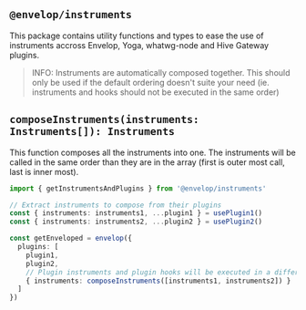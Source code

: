 ## `@envelop/instruments`

This package contains utility functions and types to ease the use of instruments accross Envelop,
Yoga, whatwg-node and Hive Gateway plugins.

> INFO: Instruments are automatically composed together. This should only be used if the default
> ordering doesn't suite your need (ie. instruments and hooks should not be executed in the same
> order)

## `composeInstruments(instruments: Instruments[]): Instruments`

This function composes all the instruments into one. The instruments will be called in the same
order than they are in the array (first is outer most call, last is inner most).

```ts
import { getInstrumentsAndPlugins } from '@envelop/instruments'

// Extract instruments to compose from their plugins
const { instruments: instruments1, ...plugin1 } = usePlugin1()
const { instruments: instruments2, ...plugin2 } = usePlugin2()

const getEnveloped = envelop({
  plugins: [
    plugin1,
    plugin2,
    // Plugin instruments and plugin hooks will be executed in a different order
    { instruments: composeInstruments([instruments1, instruments2]) }
  ]
})
```
